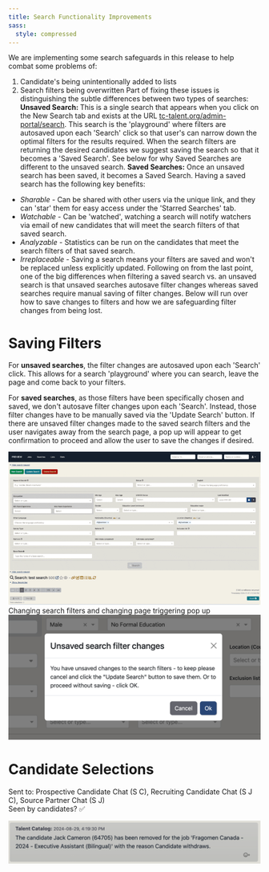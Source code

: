 ```yaml
---
title: Search Functionality Improvements
sass:
  style: compressed
---
```


We are implementing some search safeguards in this release to help combat some problems of:
1. Candidate's being unintentionally added to lists
2. Search filters being overwritten
Part of fixing these issues is distinguishing the subtle differences between two types of searches:
<strong>Unsaved Search: </strong>
This is a single search that appears when you click on the New Search tab and exists at the URL 
<a href="">tc-talent.org/admin-portal/search</a>. This search is the 'playground' where filters are autosaved upon 
each 'Search' click so that user's can narrow down the optimal filters for the results required. When the search filters 
are returning the desired candidates we suggest saving the search so that it becomes a 'Saved Search'. See below for 
why Saved Searches are different to the unsaved search.
<strong>Saved Searches:</strong>
Once an unsaved search has been saved, it becomes a Saved Search. Having a saved search has the following key 
benefits:
- <em>Sharable</em> - Can be shared with other users via the unique link, and they can 'star' them for easy access under the 
'Starred Searches' tab.
- <em>Watchable</em> - Can be 'watched', watching a search will notify watchers via email of new candidates that will meet the search filters of that saved search.
- <em>Analyzable</em> - Statistics can be run on the candidates that meet the search filters of that saved search.
- <em>Irreplaceable</em> - Saving a search means your filters are saved and won't be replaced unless explicitly updated.
Following on from the last point, one of the big differences when filtering a saved search vs. an unsaved search is that
unsaved searches autosave filter changes whereas saved searches require manual saving of filter changes. Below will run 
over how to save changes to filters and how we are safeguarding filter changes from being lost.

# Saving Filters
For <strong>unsaved searches</strong>, the filter changes are autosaved upon each 'Search' click. This allows for a search 'playground' 
where you can search, leave the page and come back to your filters.

For <strong>saved searches</strong>, as those filters have been specifically chosen and saved, we don't autosave filter 
changes upon each 'Search'. Instead, those filter changes have to be manually saved via the 'Update Search' button. If 
there are unsaved filter changes made to the saved search filters and the user navigates away from the search page, a pop up
will appear to get confirmation to proceed and allow the user to save the changes if desired.
<div class="card-container">
    <div class="card-image-container-narrow">
      <img src="./../assets/images/v223/UnsavedChangesFilterOk.gif" 
            alt="Proceed with Unsaved Filter Changes Gif" class="card-image">
        <div class="card-description">Changing search filters and changing page triggering pop up</div>
    </div>
    <div class="card-image-container-narrow">
        <img src="./../assets/images/v223/UnsavedChangesFilterModal.png" 
                alt="Proceed with Unsaved Filter Changes Modal" class="card-image">
    </div>
</div>

# Candidate Selections
Sent to: Prospective Candidate Chat (S C), Recruiting Candidate Chat (S J C), Source Partner Chat (S J)
<br>
Seen by candidates? ✅

<div class="card-image-container">
  <img src="./../assets/images/v222/AutoRemovedSubList.png" 
        alt="Candidate Registration and Consents" class="card-image">
</div>





